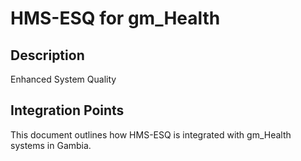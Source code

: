 # HMS-ESQ for gm_Health

## Description

Enhanced System Quality

## Integration Points

This document outlines how HMS-ESQ is integrated with gm_Health systems in Gambia.
